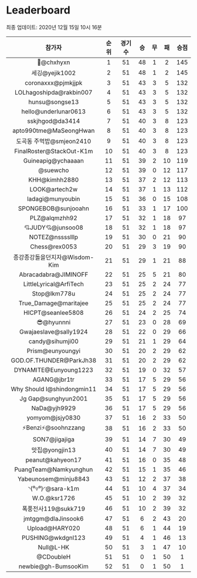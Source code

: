# Leaderboard
최종 업데이트: 2020년 12월 15일 10시 16분




| 참가자 | 순위 | 경기수 | 승 | 무 | 패 | 승점 |
|:---:|:---:|:---:|:---:|:---:|:---:|:---:|
| 👑@chxhyxn | 1 | 51 | 48 | 1 | 2 | 145 |
| 세깅@yejik1002 | 2 | 51 | 48 | 1 | 2 | 145 |
| coronaxxx@pjmkjjpk | 3 | 51 | 43 | 3 | 5 | 132 |
| LOLhagoshipda@rakbin007 | 4 | 51 | 43 | 3 | 5 | 132 |
| hunsu@songse13 | 5 | 51 | 43 | 3 | 5 | 132 |
| hello@underlunar0613 | 6 | 51 | 43 | 3 | 5 | 132 |
| sskjhgod@da3414 | 7 | 51 | 40 | 3 | 8 | 123 |
| apto990tme@MaSeongHwan | 8 | 51 | 40 | 3 | 8 | 123 |
| 도곡동 주먹밥@smjeon2410 | 9 | 51 | 40 | 3 | 8 | 123 |
| FinalRoster@StackOut-K1m | 10 | 51 | 40 | 3 | 8 | 123 |
| Guineapig@ychaaaan | 11 | 51 | 39 | 2 | 10 | 119 |
| @suewcho | 12 | 51 | 39 | 0 | 12 | 117 |
| KHH@kimhh2880 | 13 | 51 | 37 | 2 | 12 | 113 |
| LOOK@artech2w | 14 | 51 | 37 | 1 | 13 | 112 |
| ladagi@munyoubin | 15 | 51 | 36 | 0 | 15 | 108 |
| SPONGEBOB@sunjooahn | 16 | 51 | 33 | 1 | 17 | 100 |
| PLZ@alqmzhh92 | 17 | 51 | 32 | 1 | 18 | 97 |
| 💘JUDY💘@junsoo08 | 18 | 51 | 32 | 1 | 18 | 97 |
| NOTEZ@nsssslllp | 19 | 51 | 30 | 0 | 21 | 90 |
| Chess@rex0053 | 20 | 51 | 29 | 3 | 19 | 90 |
| 종강종강돌을던지자@Wisdom-Kim | 21 | 51 | 29 | 1 | 21 | 88 |
| Abracadabra@JIMINOFF | 22 | 51 | 25 | 5 | 21 | 80 |
| LittleLyrical@ArfiTech | 23 | 51 | 25 | 2 | 24 | 77 |
| Stop@lkm778u | 24 | 51 | 25 | 2 | 24 | 77 |
| True_Damage@maritajee | 25 | 51 | 25 | 2 | 24 | 77 |
| HICPT@seanlee5808 | 26 | 51 | 24 | 2 | 25 | 74 |
| 😎@hyunnni | 27 | 51 | 23 | 0 | 28 | 69 |
| Gwajaeslave@sally1924 | 28 | 51 | 22 | 0 | 29 | 66 |
| candy@sihumji00 | 29 | 51 | 21 | 1 | 29 | 64 |
| Prism@eunyoungyi | 30 | 51 | 20 | 2 | 29 | 62 |
| GOD.OF.THUNDER@ParkJh38 | 31 | 51 | 20 | 2 | 29 | 62 |
| DYNAMITE@Eunyoung1223 | 32 | 51 | 19 | 0 | 32 | 57 |
| AGANG@jbr1tr | 33 | 51 | 17 | 5 | 29 | 56 |
| Why Should I@shindongmin11 | 34 | 51 | 17 | 5 | 29 | 56 |
| Jg Gap@sunghyun2001 | 35 | 51 | 17 | 5 | 29 | 56 |
| NaDa@yjh9929 | 36 | 51 | 17 | 5 | 29 | 56 |
| yomyom@jsjy0830 | 37 | 51 | 16 | 2 | 33 | 50 |
| ⚡Benzi⚡@soohnzzang | 38 | 51 | 16 | 2 | 33 | 50 |
| SON7@jigajiga | 39 | 51 | 14 | 7 | 30 | 49 |
| 맛집@yongjin13 | 40 | 51 | 14 | 7 | 30 | 49 |
| peanut@kahyeon17 | 41 | 51 | 16 | 0 | 35 | 48 |
| PuangTeam@Namkyunghun | 42 | 51 | 15 | 1 | 35 | 46 |
| Yabeunosem@minju8843 | 43 | 51 | 12 | 2 | 37 | 38 |
| ◝(⁰▿⁰)◜@sara-k1m | 44 | 51 | 10 | 4 | 37 | 34 |
| W.O.@ksr1726 | 45 | 51 | 10 | 2 | 39 | 32 |
| 폭풍전사119@sukk719 | 46 | 51 | 10 | 2 | 39 | 32 |
| jmtggm@dlaJinsook6 | 47 | 51 | 6 | 2 | 43 | 20 |
| Upload@HARY020 | 48 | 51 | 6 | 1 | 44 | 19 |
| PUSHING@wkdgnl123 | 49 | 51 | 4 | 1 | 46 | 13 |
| Null@L-HK | 50 | 51 | 3 | 1 | 47 | 10 |
| @CDoubleH | 51 | 51 | 0 | 1 | 50 | 1 |
| newbie@gh-BumsooKim | 52 | 51 | 0 | 1 | 50 | 1 |